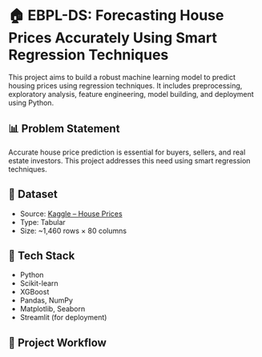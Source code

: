 # 🏠 EBPL-DS: Forecasting House Prices Accurately Using Smart Regression Techniques

This project aims to build a robust machine learning model to predict housing prices using regression techniques. It includes preprocessing, exploratory analysis, feature engineering, model building, and deployment using Python.

## 📊 Problem Statement

Accurate house price prediction is essential for buyers, sellers, and real estate investors. This project addresses this need using smart regression techniques.

## 📁 Dataset

- Source: [Kaggle – House Prices](https://www.kaggle.com/competitions/house-prices-advanced-regression-techniques/data)
- Type: Tabular
- Size: ~1,460 rows × 80 columns

## 🔧 Tech Stack

- Python
- Scikit-learn
- XGBoost
- Pandas, NumPy
- Matplotlib, Seaborn
- Streamlit (for deployment)

## 🚀 Project Workflow

